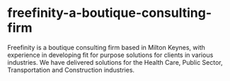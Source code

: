 # freefinity-a-boutique-consulting-firm
Freefinity is a boutique consulting firm based in Milton Keynes, with experience in developing fit for purpose solutions for clients in various industries. We have delivered solutions for the Health Care, Public Sector, Transportation and Construction industries.
